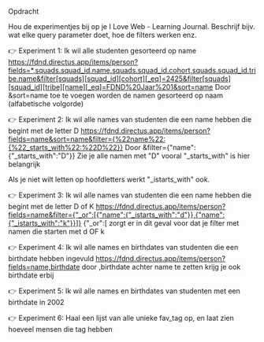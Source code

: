 Opdracht

Hou de experimentjes bij op je I Love Web - Learning Journal. Beschrijf bijv. wat elke query parameter doet, hoe de filters werken enz.

👉 Experiment 1: Ik wil alle studenten gesorteerd op name
https://fdnd.directus.app/items/person?fields=*,squads.squad_id.name,squads.squad_id.cohort,squads.squad_id.tribe.name&filter[squads][squad_id][cohort][_eq]=2425&filter[squads][squad_id][tribe][name][_eq]=FDND%20Jaar%201&sort=name
Door &sort=name toe te voegen worden de namen gesorteerd op naam (alfabetische volgorde)

👉 Experiment 2: Ik wil alle names van studenten die een name hebben die begint met de letter D
https://fdnd.directus.app/items/person?fields=name&sort=name&filter={%22name%22:{%22_starts_with%22:%22D%22}}
Door &filter={"name":{"_starts_with":"D"}} Zie je alle namen met "D" vooral "_starts_with" is hier belangrijk

Als je niet wilt letten op hoofdletters werkt "_istarts_with" ook.

👉 Experiment 3: Ik wil alle names van studenten die een name hebben die begint met de letter D of K
https://fdnd.directus.app/items/person?fields=name&filter={"_or":[{"name":{"_istarts_with":"d"}},{"name":{"_istarts_with":"k"}}]}
{"_or":[ zorgt er in dit geval voor dat je filter met namen die starten met d OF k

👉 Experiment 4: Ik wil alle names en birthdates van studenten die een birthdate hebben ingevuld
https://fdnd.directus.app/items/person?fields=name,birthdate
door ,birthdate achter name te zetten krijg je ook birthdate erbij

👉 Experiment 5: Ik wil alle names en birthdates van studenten met een birthdate in 2002


👉 Experiment 6: Haal een lijst van alle unieke fav_tag op, en laat zien hoeveel mensen die tag hebben
